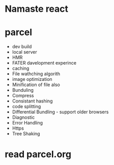 # Namaste react

# parcel
- dev build
- local server
- HMR
- FATER davelopment experince
- caching
- File wathching algorith
- image optimization
- Minification of file also
- Bunduling
- Compress
- Consistant hashing
- code splitting
- Differential Bundling - support older browsers
- Diagnostic
- Error Handling
- Https
- Tree Shaking

# read parcel.org 